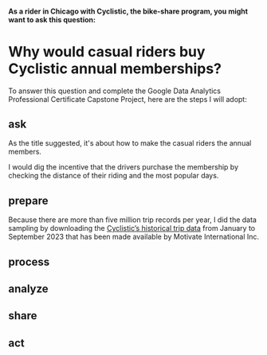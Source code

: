 
#### As a rider in Chicago with Cyclistic, the bike-share program, you might want to ask this question: 

# Why would casual riders buy Cyclistic annual memberships?

To answer this question and complete the Google Data Analytics Professional Certificate Capstone Project, here are the steps I will adopt:

## ask

As the title suggested, it's about how to make the casual riders the annual members. 

I would dig the incentive that the drivers purchase the membership by checking the distance of their riding and the most popular days.

## prepare

Because there are more than five million trip records per year, I did the data sampling by downloading the [Cyclistic’s historical trip data]( https://divvy-tripdata.s3.amazonaws.com/index.html) from January to September 2023 that has been made available by Motivate International Inc. 

## process

## analyze

## share

## act


